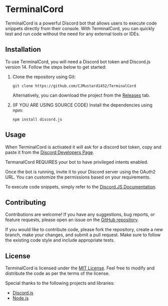 # TerminalCord

TerminalCord is a powerful Discord bot that allows users to execute code snippets directly from their console. With TerminalCord, you can quickly test and run code without the need for any external tools or IDEs.

## Installation

To use TerminalCord, you will need a Discord bot token and Discord.js version 14. Follow the steps below to get started:

1. Clone the repository using Git:

   ```
   git clone https://github.com/CJMustard1452/TerminalCord
   ```

   Alternatively, you can download the project from the [Releases](https://github.com/CJMustard1452/TerminalCord/releases) tab.

2. (IF YOU ARE USING SOURCE CODE) Install the dependencies using npm:

   ```
   npm install discord.js
   ```
   
## Usage
When TerminalCord is activated it will ask for a discord bot token, copy and paste it from the [Discord Developers Page](https://discord.com/developers/applications).

TermanalCord REQUIRES your bot to have privileged intents enabled.

Once the bot is running, invite it to your Discord server using the OAuth2 URL. You can customize the permissions based on your requirements.

To execute code snippets, simply refer to the [Discord.JS Documentation](https://discord.js.org/#/docs/discord.js/main/general/welcome).

## Contributing

Contributions are welcome! If you have any suggestions, bug reports, or feature requests, please open an issue on the [GitHub repository](https://github.com/CJMustard1452/TerminalCord/issues).

If you would like to contribute code, please fork the repository, create a new branch, make your changes, and submit a pull request. Make sure to follow the existing code style and include appropriate tests.

## License

TerminalCord is licensed under the [MIT License](https://github.com/CJMustard1452/TerminalCord/blob/main/LICENSE). Feel free to modify and distribute the code as per the terms of the license.

Special thanks to the following projects and libraries:

- [Discord.js](https://discord.js.org/)
- [Node.js](https://nodejs.org/)


